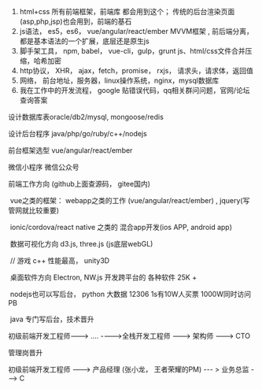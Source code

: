 1. html+css  所有前端框架，前端库 都会用到这个； 传统的后台渲染页面(asp,php,jsp)也会用到，前端的基石 
2. js语法， es5，es6，  vue/angular/react/ember   MVVM框架 , 前后端分离， 都是基本语法的一个扩展，底层还是原生js
3. 脚手架工具， npm, babel， vue-cli，gulp，grunt  js、html/css文件合并压缩，哈希加密
4. http协议， XHR， ajax，fetch，promise， rxjs， 请求头，请求体，返回值
5. 网络， 前台地址，服务器，linux操作系统，nginx，mysql数据库
6. 我在工作中的开发流程， google 贴错误代码，qq相关群问问题，官网/论坛查询答案



设计数据库表oracle/db2/mysql, mongoose/redis

设计后台程序 java/php/go/ruby/c++/nodejs

前台框架选型 vue/angular/react/ember

微信小程序 微信公众号



前端工作方向 (github上面查源码， gitee国内)

​	vue之类的框架： webapp之类的工作 (vue/angular/react/ember) , jquery(写管网就比较重要)

​	ionic/cordova/react native 之类的 混合app开发(ios APP, android app)

​	数据可视化方向  d3.js, three.js (js底层webGL)

​	// 游戏  c++  性能最高，   unity3D

​	桌面软件方向   Electron, NW.js  开发跨平台的 各种软件   25K +



​	nodejs也可以写后台， python 大数据 12306   1s有10W人买票  1000W同时访问 PB

​	java 专门写后台，技术晋升 

初级前端开发工程师---> .... ---->全栈开发工程师 ---> 架构师 ---> CTO

管理岗晋升

初级前端开发工程师 ---> 产品经理 (张小龙， 王者荣耀的PM) --- > 业务总监 ---> C